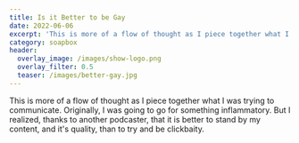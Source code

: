```yaml
---
title: Is it Better to be Gay
date: 2022-06-06
excerpt: 'This is more of a flow of thought as I piece together what I was trying to communicate' 
category: soapbox
header:
  overlay_image: /images/show-logo.png
  overlay_filter: 0.5
  teaser: /images/better-gay.jpg
---
```


<!--<iframe src='https://open.spotify.com/embed/episode/7LoPvYqz9a2X8qwYLhayPc' width='80%' height='232' frameborder='0' allowtransparency='true' allow='encrypted-media'></iframe>-->

This is more of a flow of thought as I piece together what I was trying to communicate. Originally, I was going to go for something inflammatory. But I realized, thanks to another podcaster, that it is better to stand by my content, and it's quality, than to try and be clickbaity.
